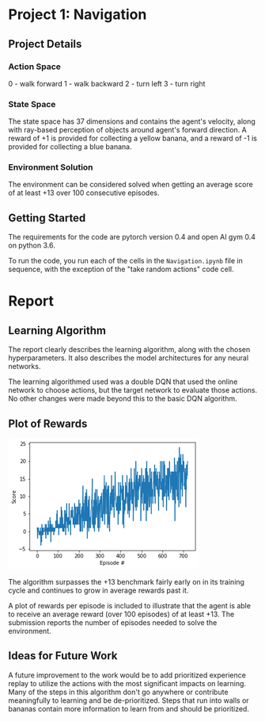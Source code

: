 # Project 1: Navigation

## Project Details

### Action Space

0 - walk forward
1 - walk backward
2 - turn left
3 - turn right

### State Space

The state space has 37 dimensions and contains the agent's velocity, along with ray-based perception of objects around agent's forward direction. A reward of +1 is provided for collecting a yellow banana, and a reward of -1 is provided for collecting a blue banana.

### Environment Solution

The environment can be considered solved when getting an average score of at least +13 over 100 consecutive episodes.

## Getting Started

The requirements for the code are pytorch version 0.4 and open AI gym 0.4 on python 3.6.

To run the code, you run each of the cells in the `Navigation.ipynb` file in sequence, with the exception of the "take random actions" code cell.

# Report

## Learning Algorithm

The report clearly describes the learning algorithm, along with the chosen hyperparameters. It also describes the model architectures for any neural networks.

The learning algorithmed used was a double DQN that used the online network to choose actions, but the target network to evaluate those actions. No other changes were made beyond this to the basic DQN algorithm.

## Plot of Rewards

![](score_history.png)

The algorithm surpasses the +13 benchmark fairly early on in its training cycle and continues to grow in average rewards past it.

A plot of rewards per episode is included to illustrate that the agent is able to receive an average reward (over 100 episodes) of at least +13. The submission reports the number of episodes needed to solve the environment.

## Ideas for Future Work

A future improvement to the work would be to add prioritized experience replay to utilize the actions with the most significant impacts on learning. Many of the steps in this algorithm don't go anywhere or contribute meaningfully to learning and be de-prioritized. Steps that  run into walls or bananas contain more information to learn from and should be prioritized.

